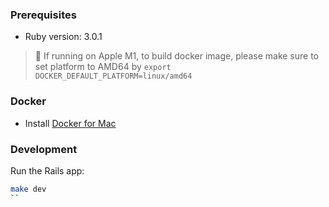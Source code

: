 ### Prerequisites

- Ruby version: 3.0.1

> 📝 If running on Apple M1, to build docker image, please make sure to set platform to AMD64 by `export DOCKER_DEFAULT_PLATFORM=linux/amd64`

### Docker

- Install [Docker for Mac](https://docs.docker.com/docker-for-mac/install/)

### Development

Run the Rails app:

```sh
make dev
``
